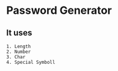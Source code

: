 # Password Generator

## It uses 
    1. Length
    2. Number
    3. Char
    4. Special Symboll
    
